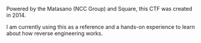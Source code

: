 Powered by the Matasano (NCC Group) and Square, this CTF was created in 2014.

I am currently using this as a reference and a hands-on experience to learn about how reverse engineering works.
